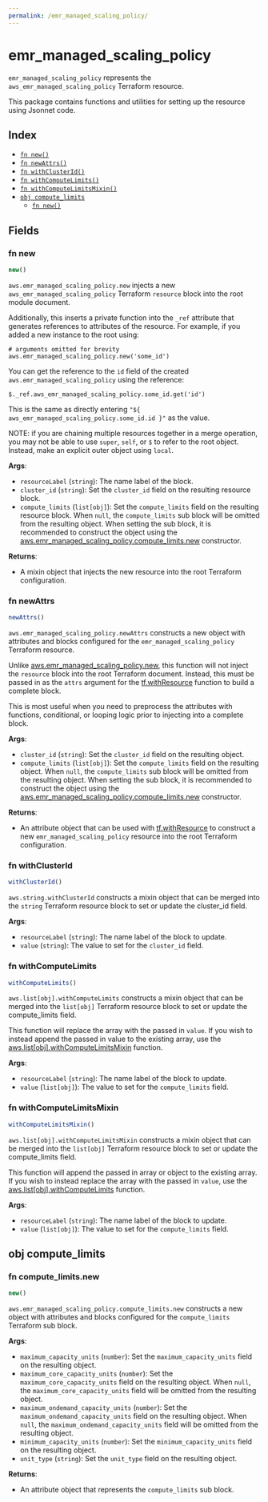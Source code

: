 ```yaml
---
permalink: /emr_managed_scaling_policy/
---
```


# emr_managed_scaling_policy

`emr_managed_scaling_policy` represents the `aws_emr_managed_scaling_policy` Terraform resource.



This package contains functions and utilities for setting up the resource using Jsonnet code.


## Index

* [`fn new()`](#fn-new)
* [`fn newAttrs()`](#fn-newattrs)
* [`fn withClusterId()`](#fn-withclusterid)
* [`fn withComputeLimits()`](#fn-withcomputelimits)
* [`fn withComputeLimitsMixin()`](#fn-withcomputelimitsmixin)
* [`obj compute_limits`](#obj-compute_limits)
  * [`fn new()`](#fn-compute_limitsnew)

## Fields

### fn new

```ts
new()
```


`aws.emr_managed_scaling_policy.new` injects a new `aws_emr_managed_scaling_policy` Terraform `resource`
block into the root module document.

Additionally, this inserts a private function into the `_ref` attribute that generates references to attributes of the
resource. For example, if you added a new instance to the root using:

    # arguments omitted for brevity
    aws.emr_managed_scaling_policy.new('some_id')

You can get the reference to the `id` field of the created `aws.emr_managed_scaling_policy` using the reference:

    $._ref.aws_emr_managed_scaling_policy.some_id.get('id')

This is the same as directly entering `"${ aws_emr_managed_scaling_policy.some_id.id }"` as the value.

NOTE: if you are chaining multiple resources together in a merge operation, you may not be able to use `super`, `self`,
or `$` to refer to the root object. Instead, make an explicit outer object using `local`.

**Args**:
  - `resourceLabel` (`string`): The name label of the block.
  - `cluster_id` (`string`): Set the `cluster_id` field on the resulting resource block.
  - `compute_limits` (`list[obj]`): Set the `compute_limits` field on the resulting resource block. When `null`, the `compute_limits` sub block will be omitted from the resulting object. When setting the sub block, it is recommended to construct the object using the [aws.emr_managed_scaling_policy.compute_limits.new](#fn-compute_limitsnew) constructor.

**Returns**:
- A mixin object that injects the new resource into the root Terraform configuration.


### fn newAttrs

```ts
newAttrs()
```


`aws.emr_managed_scaling_policy.newAttrs` constructs a new object with attributes and blocks configured for the `emr_managed_scaling_policy`
Terraform resource.

Unlike [aws.emr_managed_scaling_policy.new](#fn-new), this function will not inject the `resource`
block into the root Terraform document. Instead, this must be passed in as the `attrs` argument for the
[tf.withResource](https://github.com/tf-libsonnet/core/tree/main/docs#fn-withresource) function to build a complete block.

This is most useful when you need to preprocess the attributes with functions, conditional, or looping logic prior to
injecting into a complete block.

**Args**:
  - `cluster_id` (`string`): Set the `cluster_id` field on the resulting object.
  - `compute_limits` (`list[obj]`): Set the `compute_limits` field on the resulting object. When `null`, the `compute_limits` sub block will be omitted from the resulting object. When setting the sub block, it is recommended to construct the object using the [aws.emr_managed_scaling_policy.compute_limits.new](#fn-compute_limitsnew) constructor.

**Returns**:
  - An attribute object that can be used with [tf.withResource](https://github.com/tf-libsonnet/core/tree/main/docs#fn-withresource) to construct a new `emr_managed_scaling_policy` resource into the root Terraform configuration.


### fn withClusterId

```ts
withClusterId()
```

`aws.string.withClusterId` constructs a mixin object that can be merged into the `string`
Terraform resource block to set or update the cluster_id field.



**Args**:
  - `resourceLabel` (`string`): The name label of the block to update.
  - `value` (`string`): The value to set for the `cluster_id` field.


### fn withComputeLimits

```ts
withComputeLimits()
```

`aws.list[obj].withComputeLimits` constructs a mixin object that can be merged into the `list[obj]`
Terraform resource block to set or update the compute_limits field.

This function will replace the array with the passed in `value`. If you wish to instead append the
passed in value to the existing array, use the [aws.list[obj].withComputeLimitsMixin](TODO) function.


**Args**:
  - `resourceLabel` (`string`): The name label of the block to update.
  - `value` (`list[obj]`): The value to set for the `compute_limits` field.


### fn withComputeLimitsMixin

```ts
withComputeLimitsMixin()
```

`aws.list[obj].withComputeLimitsMixin` constructs a mixin object that can be merged into the `list[obj]`
Terraform resource block to set or update the compute_limits field.

This function will append the passed in array or object to the existing array. If you wish
to instead replace the array with the passed in `value`, use the [aws.list[obj].withComputeLimits](TODO)
function.


**Args**:
  - `resourceLabel` (`string`): The name label of the block to update.
  - `value` (`list[obj]`): The value to set for the `compute_limits` field.


## obj compute_limits



### fn compute_limits.new

```ts
new()
```


`aws.emr_managed_scaling_policy.compute_limits.new` constructs a new object with attributes and blocks configured for the `compute_limits`
Terraform sub block.



**Args**:
  - `maximum_capacity_units` (`number`): Set the `maximum_capacity_units` field on the resulting object.
  - `maximum_core_capacity_units` (`number`): Set the `maximum_core_capacity_units` field on the resulting object. When `null`, the `maximum_core_capacity_units` field will be omitted from the resulting object.
  - `maximum_ondemand_capacity_units` (`number`): Set the `maximum_ondemand_capacity_units` field on the resulting object. When `null`, the `maximum_ondemand_capacity_units` field will be omitted from the resulting object.
  - `minimum_capacity_units` (`number`): Set the `minimum_capacity_units` field on the resulting object.
  - `unit_type` (`string`): Set the `unit_type` field on the resulting object.

**Returns**:
  - An attribute object that represents the `compute_limits` sub block.
